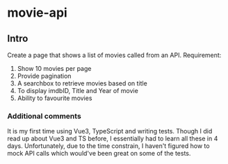 # movie-api

##  Intro
Create a page that shows a list of movies called from an API.
Requirement:
1. Show 10 movies per page
2. Provide pagination
3. A searchbox to retrieve movies based on title
4. To display imdbID, Title and Year of movie
5. Ability to favourite movies

### Additional comments
It is my first time using Vue3, TypeScript and writing tests.
Though I did read up about Vue3 and TS before, I essentially had to learn all these in 4 days.
Unfortunately, due to the time constrain, I haven't figured how to mock API calls which would've been great on some of the tests.
